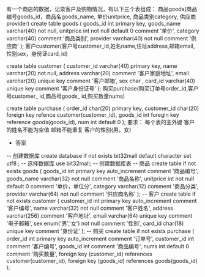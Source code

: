 有一个商店的数据，记录客户及购物情况，有以下三个表组成：
商品goods(商品编号goods_id，商品名goods_name, 单价unitprice, 商品类别category, 供应商provider)
create table goods
(
    goods_id int  primary key,
    goods_name varchar(40) not null,
    unitprice int  not null default 0 comment '单价',
    category varchar(40) comment '商品类别',
    provider varchar(40) not null comment '供应商'
);
客户customer(客户号customer_id,姓名name,住址address,邮箱email,性别sex，身份证card_id)

create table customer
(
    customer_id varchar(40) primary key,
    name varchar(20) not null,
    address varchar(20) comment '客户家庭地址',
    email varchar(20) unique key comment '客户邮箱',
    sex char ,
    card_id varchar(40)  unique key comment '客户身份证号'
);
购买purchase(购买订单号order_id,客户号customer_ id,商品号goods_ id,购买数量nums)

create table purchase
(
    order_id char(20) primary key,
    customer_id char(20) foreign key refence customer(customer_id),
    goods_id int foregin key reference goods(goods_id),
    num int default 0
);
要求：
每个表的主外键
客户的姓名不能为空值
邮箱不能重复
客户的性别(男，女)


- 答案

-- 创建数据库
create database if not exists bit32mall
default character set utf8 ;
-- 选择数据库
use bit32mall;
-- 创建数据库表
-- 商品
create table if not exists goods
(
goods_id int primary key auto_increment comment '商品编号',
goods_name varchar(32) not null comment '商品名称',
unitprice int not null default 0 comment '单价，单位分',
category varchar(12) comment '商品分类',
provider varchar(64) not null comment '供应商名称'
);
-- 客户
create table if not exists customer
(
customer_id int primary key auto_increment comment '客户编号',
name varchar(32) not null comment '客户姓名',
address varchar(256) comment '客户地址',
email varchar(64) unique key comment '电子邮箱',
sex enum('男','女') not null comment '性别',
card_id char(18) unique key comment '身份证'
);
-- 购买
create table if not exists purchase
(
order_id int primary key auto_increment comment '订单号',
customer_id int comment '客户编号',
goods_id int comment '商品编号',
nums int default 0 comment '购买数量',
foreign key (customer_id) references customer(customer_id),
foreign key (goods_id) references goods(goods_id)
);
